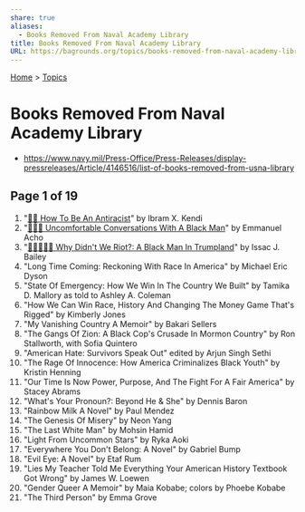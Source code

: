 ```yaml
---
share: true
aliases:
  - Books Removed From Naval Academy Library
title: Books Removed From Naval Academy Library
URL: https://bagrounds.org/topics/books-removed-from-naval-academy-library
---
```

[Home](../index.md) > [Topics](./index.md)  
# Books Removed From Naval Academy Library  
- https://www.navy.mil/Press-Office/Press-Releases/display-pressreleases/Article/4146516/list-of-books-removed-from-usna-library  
  
## Page 1 of 19  
1.  "[✊🏿 How To Be An Antiracist](../books/how-to-be-an-antiracist.md)" by Ibram X. Kendi  
2.  "[😬👨🏿 Uncomfortable Conversations With A Black Man](../books/uncomfortable-conversations-with-a-black-man.md)" by Emmanuel Acho  
3.  "[✍🏿🇺🇸💔 Why Didn't We Riot?: A Black Man In Trumpland](../books/why-didnt-we-riot.md)" by Issac J. Bailey  
4.  "Long Time Coming: Reckoning With Race In America" by Michael Eric Dyson  
5.  "State Of Emergency: How We Win In The Country We Built" by Tamika D. Mallory as told to Ashley A. Coleman  
6.  "How We Can Win Race, History And Changing The Money Game That's Rigged" by Kimberly Jones  
7.  "My Vanishing Country A Memoir" by Bakari Sellers  
8.  "The Gangs Of Zion: A Black Cop's Crusade In Mormon Country" by Ron Stallworth, with Sofia Quintero  
9.  "American Hate: Survivors Speak Out" edited by Arjun Singh Sethi  
10. "The Rage Of Innocence: How America Criminalizes Black Youth" by Kristin Henning  
11. "Our Time Is Now Power, Purpose, And The Fight For A Fair America" by Stacey Abrams  
12. "What's Your Pronoun?: Beyond He & She" by Dennis Baron  
13. "Rainbow Milk A Novel" by Paul Mendez  
14. "The Genesis Of Misery" by Neon Yang  
15. "The Last White Man" by Mohsin Hamid  
16. "Light From Uncommon Stars" by Ryka Aoki  
17. "Everywhere You Don't Belong: A Novel" by Gabriel Bump  
18. "Evil Eye: A Novel" by Etaf Rum  
19. "Lies My Teacher Told Me Everything Your American History Textbook Got Wrong" by James W. Loewen  
20. "Gender Queer A Memoir" by Maia Kobabe; colors by Phoebe Kobabe  
21. "The Third Person" by Emma Grove  
